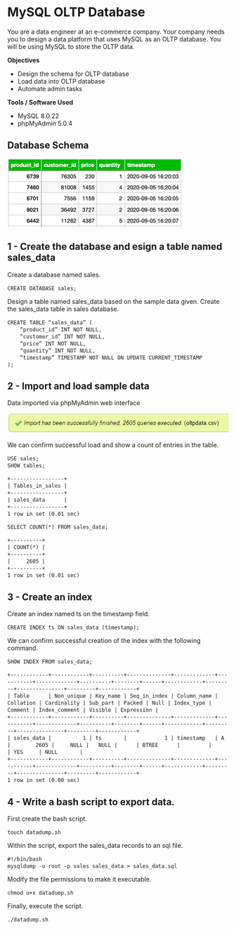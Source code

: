 # MySQL OLTP Database

You are a data engineer at an e-commerce company. Your company needs you to design a data platform that uses MySQL as an OLTP database. You will be using MySQL to store the OLTP data.

**Objectives**
- Design the schema for OLTP database
- Load data into OLTP database
- Automate admin tasks

**Tools / Software Used**
- MySQL 8.0.22
- phpMyAdmin 5.0.4

## Database Schema
![Example entries in database for schema design](https://github.com/joeWatersDev/ibm-data-engineering-capstone-project/blob/main/1%20-%20MySQL%20OLTP%20Database/schema.png)

## 1 - Create the database and esign a table named sales_data
Create a database named sales.
```
CREATE DATABASE sales;
```
Design a table named sales_data based on the sample data given. 
Create the sales_data table in sales database.
```
CREATE TABLE “sales_data” (
	“product_id” INT NOT NULL,
	“customer_id” INT NOT NULL,
	“price” INT NOT NULL,
	“quantity” INT NOT NULL,
	“timestamp” TIMESTAMP NOT NULL ON UPDATE CURRENT_TIMESTAMP
);
```

## 2 - Import and load sample data
Data imported via phpMyAdmin web interface

![Confirmation of data import](https://github.com/joeWatersDev/ibm-data-engineering-capstone-project/blob/main/1%20-%20MySQL%20OLTP%20Database/importdata.PNG)

We can confirm successful load and show a count of entries in the table.
```
USE sales;
SHOW tables;
```
```
+-----------------+
| Tables_in_sales |
+-----------------+
| sales_data      |
+-----------------+
1 row in set (0.01 sec)
```
```
SELECT COUNT(*) FROM sales_data;
```
```
+----------+
| COUNT(*) |
+----------+
|     2605 |
+----------+
1 row in set (0.01 sec)
```


## 3 - Create an index
Create an index named ts on the timestamp field.
```
CREATE INDEX ts ON sales_data (timestamp);
```
We can confirm successful creation of the index with the following command.
```
SHOW INDEX FROM sales_data;
```
```
+------------+------------+----------+--------------+-------------+-----------+-------------+----------+--------+------+------------+---------+---------------+---------+------------+
| Table      | Non_unique | Key_name | Seq_in_index | Column_name | Collation | Cardinality | Sub_part | Packed | Null | Index_type | Comment | Index_comment | Visible | Expression |
+------------+------------+----------+--------------+-------------+-----------+-------------+----------+--------+------+------------+---------+---------------+---------+------------+
| sales_data |          1 | ts       |            1 | timestamp   | A         |        2605 |     NULL |   NULL |      | BTREE      |         |               | YES     | NULL       |
+------------+------------+----------+--------------+-------------+-----------+-------------+----------+--------+------+------------+---------+---------------+---------+------------+
1 row in set (0.00 sec)
```

## 4 - Write a bash script to export data.

First create the bash script.
```
touch datadump.sh
```

Within the script, export the sales_data records to an sql file.
```
#!/bin/bash
mysqldump -u root -p sales sales_data > sales_data.sql
```

Modify the file permissions to make it executable.
```
chmod u+x datadump.sh
```

Finally, execute the script.
```
./datadump.sh